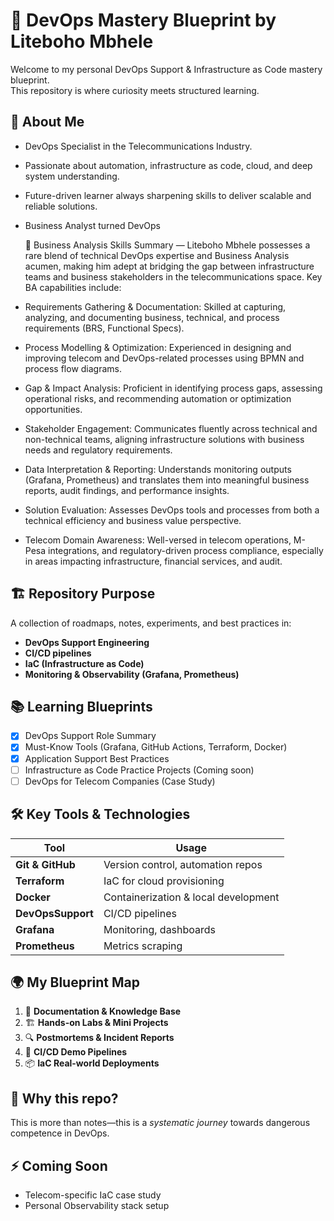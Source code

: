 # 🚀 DevOps Mastery Blueprint by Liteboho Mbhele

Welcome to my personal DevOps Support & Infrastructure as Code mastery blueprint.  
This repository is where curiosity meets structured learning.

## 👤 About Me
- DevOps Specialist in the Telecommunications Industry.
- Passionate about automation, infrastructure as code, cloud, and deep system understanding.
- Future-driven learner always sharpening skills to deliver scalable and reliable solutions.
- Business Analyst turned DevOps


  🎯 Business Analysis Skills Summary — Liteboho Mbhele possesses a rare blend of technical DevOps expertise and Business Analysis acumen, making him adept at bridging the gap between infrastructure teams and business stakeholders in the telecommunications space.
Key BA capabilities include:
- Requirements Gathering & Documentation: Skilled at capturing, analyzing, and documenting business, technical, and process requirements (BRS, Functional Specs).
- Process Modelling & Optimization: Experienced in designing and improving telecom and DevOps-related processes using BPMN and process flow diagrams.
- Gap & Impact Analysis: Proficient in identifying process gaps, assessing operational risks, and recommending automation or optimization opportunities.
- Stakeholder Engagement: Communicates fluently across technical and non-technical teams, aligning infrastructure solutions with business needs and regulatory requirements.
- Data Interpretation & Reporting: Understands monitoring outputs (Grafana, Prometheus) and translates them into meaningful business reports, audit findings, and performance insights.
- Solution Evaluation: Assesses DevOps tools and processes from both a technical efficiency and business value perspective.
- Telecom Domain Awareness: Well-versed in telecom operations, M-Pesa integrations, and regulatory-driven process compliance, especially in areas impacting infrastructure, financial services, and audit.

## 🏗️ Repository Purpose
A collection of roadmaps, notes, experiments, and best practices in:
- **DevOps Support Engineering**
- **CI/CD pipelines**
- **IaC (Infrastructure as Code)**
- **Monitoring & Observability (Grafana, Prometheus)**


## 📚 Learning Blueprints
- [x] DevOps Support Role Summary
- [x] Must-Know Tools (Grafana, GitHub Actions, Terraform, Docker)
- [x] Application Support Best Practices
- [ ] Infrastructure as Code Practice Projects (Coming soon)
- [ ] DevOps for Telecom Companies (Case Study)

## 🛠️ Key Tools & Technologies
| Tool            | Usage                                |
|-----------------|--------------------------------------|
| **Git & GitHub**  | Version control, automation repos   |
| **Terraform**     | IaC for cloud provisioning          |
| **Docker**        | Containerization & local development|
| **DevOpsSupport**  | CI/CD pipelines            |
| **Grafana**       | Monitoring, dashboards             |
| **Prometheus**    | Metrics scraping                   |

## 🌍 My Blueprint Map
1. 📝 **Documentation & Knowledge Base**
2. 🏗️ **Hands-on Labs & Mini Projects**
3. 🔍 **Postmortems & Incident Reports**
4. 🔄 **CI/CD Demo Pipelines**
5. 📦 **IaC Real-world Deployments**

## 🔮 Why this repo?
This is more than notes—this is a *systematic journey* towards dangerous competence in DevOps.

## ⚡ Coming Soon
- Telecom-specific IaC case study
- Personal Observability stack setup
